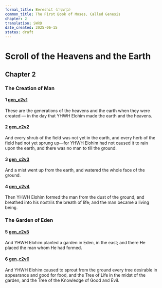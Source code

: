 ```yaml
---
formal_title: Bereshit (בְּרֵאשִׁית)
common_title: The First Book of Moses, Called Genesis
chapter: 2
translation: SWRD
date_created: 2025-06-15
status: draft
---
```

# Scroll of the Heavens and the Earth
## Chapter 2 
### The Creation of Man
#### 1  [gen\_c2v1](<../../notes/genesis/chapter 2/gen_c2v1.md>)
These are the generations of the heavens and the earth when they were created — in the day that YHWH Elohim made the earth and the heavens.
#### 2  [gen\_c2v2](<../../notes/genesis/chapter 2/gen_c2v2.md>)
And every shrub of the field was not yet in the earth, and every herb of the field had not yet sprung up—for YHWH Elohim had not caused it to rain upon the earth, and there was no man to till the ground.
#### 3  [gen\_c2v3](<../../notes/genesis/chapter 2/gen_c2v3.md>)
And a mist went up from the earth, and watered the whole face of the ground.
#### 4  [gen\_c2v4](<../../notes/genesis/chapter 2/gen_c2v4.md>)
Then YHWH Elohim formed the man from the dust of the ground, and breathed into his nostrils the breath of life; and the man became a living being.
### The Garden of Eden
#### 5  [gen\_c2v5](<../../notes/genesis/chapter 2/gen_c2v5.md>)
And YHWH Elohim planted a garden in Eden, in the east; and there He placed the man whom He had formed.
#### 6  [gen\_c2v6](<../../notes/genesis/chapter 2/gen_c2v6.md>)
And YHWH Elohim caused to sprout from the ground every tree desirable in appearance and good for food, and the Tree of Life in the midst of the garden, and the Tree of the Knowledge of Good and Evil.